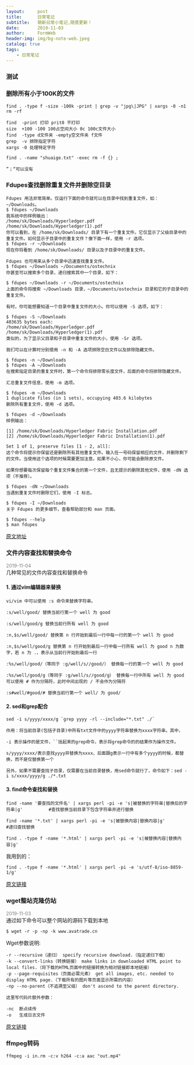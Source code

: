 ```yaml
---
layout:     post
title:      日常笔记
subtitle:   萌新日常小笔记,随意更新！
date:       2019-11-03
author:     FormWeb
header-img: img/bg-note-web.jpeg
catalog: true
tags:
    - 日常笔记
---
```


### 测试


### 删除所有小于100K的文件
```
find . -type f -size -100k -print | grep -v "jpg\|JPG" | xargs -0 -n1 rm -rf

find  -print 打印 prit0 不打印
size  +100 -100 100占空间大小 0c 100c文件大小
find  -type d文件夹 -empty空文件夹 f文件
grep  -v 排除指定字符
xargs -0 处理特定字符
```
```
find . -name "shuaige.txt" -exec rm -f {} ;  

”；“可以没有
```

### Fdupes查找删除重复文件并删除空目录
```
Fdupes 用法非常简单。仅运行下面的命令就可以在目录中找到重复文件，如：~/Downloads。  
$ fdupes ~/Downloads
我系统中的样例输出：
/home/sk/Downloads/Hyperledger.pdf 
/home/sk/Downloads/Hyperledger(1).pdf  
你可以看到，在 /home/sk/Downloads/ 目录下有一个重复文件。它仅显示了父级目录中的重复文件。如何显示子目录中的重复文件？像下面一样，使用 -r 选项。
$ fdupes -r ~/Downloads
现在你将看到 /home/sk/Downloads/ 目录以及子目录中的重复文件。

Fdupes 也可用来从多个目录中迅速查找重复文件。
$ fdupes ~/Downloads ~/Documents/ostechnix
你甚至可以搜索多个目录，递归搜索其中一个目录，如下：

$ fdupes ~/Downloads -r ~/Documents/ostechnix
上面的命令将搜索 ~/Downloads 目录，~/Documents/ostechnix 目录和它的子目录中的重复文件。

有时，你可能想要知道一个目录中重复文件的大小。你可以使用 -S 选项，如下：

$ fdupes -S ~/Downloads
403635 bytes each:
/home/sk/Downloads/Hyperledger.pdf
/home/sk/Downloads/Hyperledger(1).pdf
类似的，为了显示父目录和子目录中重复文件的大小，使用 -Sr 选项。

我们可以在计算时分别使用 -n 和 -A 选项排除空白文件以及排除隐藏文件。

$ fdupes -n ~/Downloads
$ fdupes -A ~/Downloads
在搜索指定目录的重复文件时，第一个命令将排除零长度文件，后面的命令将排除隐藏文件。

汇总重复文件信息，使用 -m 选项。

$ fdupes -m ~/Downloads
1 duplicate files (in 1 sets), occupying 403.6 kilobytes
删除所有重复文件，使用 -d 选项。

$ fdupes -d ~/Downloads
样例输出：

[1] /home/sk/Downloads/Hyperledger Fabric Installation.pdf
[2] /home/sk/Downloads/Hyperledger Fabric Installation(1).pdf

Set 1 of 1, preserve files [1 - 2, all]:
这个命令将提示你保留还是删除所有其他重复文件。输入任一号码保留相应的文件，并删除剩下的文件。当使用这个选项的时候需要更加注意。如果不小心，你可能会删除原文件。

如果你想要每次保留每个重复文件集合的第一个文件，且无提示的删除其他文件，使用 -dN 选项（不推荐）。

$ fdupes -dN ~/Downloads
当遇到重复文件时删除它们，使用 -I 标志。

$ fdupes -I ~/Downloads
关于 Fdupes 的更多细节，查看帮助部分和 man 页面。

$ fdupes --help
$ man fdupes
```
[原文地址](https://linux.cn/article-10123-1.html?pr)


### 文件内容查找和替换命令
<font size="2" color="gray">2019-11-04</font>  
几种常见的文件内容查找和替换命令
#### 1. 通过vim编辑器来替换
```
vi/vim 中可以使用 :s 命令来替换字符串。

:s/well/good/ 替换当前行第一个 well 为 good

:s/well/good/g 替换当前行所有 well 为 good

:n,$s/well/good/ 替换第 n 行开始到最后一行中每一行的第一个 well 为 good

:n,$s/well/good/g 替换第 n 行开始到最后一行中每一行所有 well 为 good n 为数字，若 n 为 .，表示从当前行开始到最后一行

:%s/well/good/（等同于 :g/well/s//good/） 替换每一行的第一个 well 为 good

:%s/well/good/g（等同于 :g/well/s//good/g） 替换每一行中所有 well 为 good 可以使用 # 作为分隔符，此时中间出现的 / 不会作为分隔符

:s#well/#good/# 替换当前行第一个 well/ 为 good/

```
#### 2. sed和grep配合
```
sed -i s/yyyy/xxxx/g `grep yyyy -rl --include="*.txt" ./`

作用：将当前目录(包括子目录)中所有txt文件中的yyyy字符串替换为xxxx字符串。其中，

-i 表示操作的是文件，``括起来的grep命令，表示将grep命令的的结果作为操作文件。

s/yyyy/xxxx/表示查找yyyy并替换为xxxx，后面跟g表示一行中有多个yyyy的时候，都替换，而不是仅替换第一个

另外，如果不需要查找子目录，仅需要在当前目录替换，用sed命令就行了，命令如下：sed -i s/xxxx/yyyy/g ./*.txt

```
#### 3. find命令查找和替换
```
find -name '要查找的文件名' | xargs perl -pi -e 's|被替换的字符串|替换后的字符串|g'          #查找替换当前目录下包含字符串并进行替换

find -name '*.txt' | xargs perl -pi -e 's|被替换内容|替换内容|g'             #递归查找替换

find . -type f -name '*.html' | xargs perl -pi -e 's|被替换内容|替换内容|g'

```
我用到的：  

```
find . -type f -name '*.html' | xargs perl -pi -e 's/utf-8/iso-8859-1/g'  
```
[原文链接](https://blog.csdn.net/qq_25992179/article/details/82777486)


### wget整站克隆仿站
<font size="2" color="gray">2019-11-03</font>  
通过如下命令可以整个网站的源码下载到本地
```
$ wget -r -p -np -k www.avatrade.cn
```
Wget参数说明:   
```
-r --recursive（递归） specify recursive download.（指定递归下载）
-k --convert-links（转换链接） make links in downloaded HTML point to local files.（将下载的HTML页面中的链接转换为相对链接即本地链接）
-p --page-requisites（页面必需元素） get all images, etc. needed to display HTML page.（下载所有的图片等页面显示所需的内容）
-np --no-parent（不追溯至父级） don't ascend to the parent directory.

这里写代码片额外参数：

-nc  断点续传
-o   生成日志文件
```  
[原文链接](https://blog.csdn.net/qq_28590879/article/details/79849307)

### ffmpeg转码
```
ffmpeg -i in.rm -c:v h264 -c:a aac "out.mp4"
```